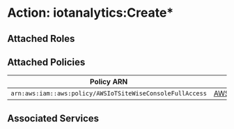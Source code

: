 # Action: iotanalytics:Create*

## Attached Roles

## Attached Policies

| Policy ARN | Policy Name |
|------------|-------------|
| `arn:aws:iam::aws:policy/AWSIoTSiteWiseConsoleFullAccess` | [AWSIoTSiteWiseConsoleFullAccess](../policies.md#awsiotsitewiseconsolefullaccess) |

## Associated Services


